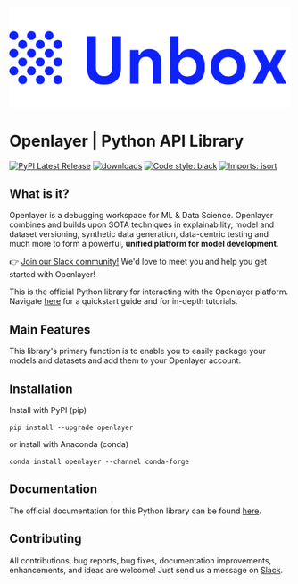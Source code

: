 <div align="left">
  <img src="docs/source/_static/logo-blue-text.svg"><br>
</div>

# Openlayer | Python API Library

[![PyPI Latest Release](https://img.shields.io/pypi/v/openlayer.svg)](https://pypi.org/project/openlayer/)
[![downloads](https://pepy.tech/badge/openlayer)](https://pepy.tech/project/openlayer)
[![Code style: black](https://img.shields.io/badge/code%20style-black-000000.svg)](https://github.com/psf/black)
[![Imports: isort](https://img.shields.io/badge/%20imports-isort-%231674b1?style=flat&labelColor=ef8336)](https://pycqa.github.io/isort/)

## What is it?

Openlayer is a debugging workspace for ML & Data Science. Openlayer combines and builds upon SOTA techniques in explainability, model and dataset versioning, synthetic data generation, data-centric testing and much more to form a powerful, **unified platform for model development**.

👉 [Join our Slack community!](https://l.linklyhq.com/l/1DG73) We'd love to meet you and help you get started with Openlayer!

This is the official Python library for interacting with the Openlayer platform. Navigate [here](https://docs.openlayer.com) for a quickstart guide and for in-depth tutorials.

## Main Features

This library's primary function is to enable you to easily package your models and datasets and add them to your Openlayer account.

## Installation

Install with PyPI (pip)

```console
pip install --upgrade openlayer
```

or install with Anaconda (conda)

```console
conda install openlayer --channel conda-forge
```

## Documentation

The official documentation for this Python library can be found [here](https://reference.openlayer.com).

## Contributing

All contributions, bug reports, bug fixes, documentation improvements, enhancements, and ideas are welcome! Just send us a message on [Slack](https://l.linklyhq.com/l/1DG73).

